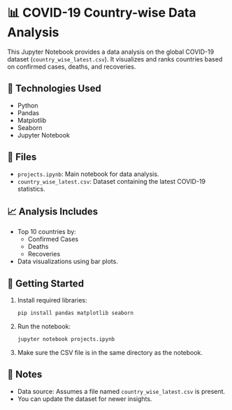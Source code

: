 # 📊 COVID-19 Country-wise Data Analysis

This Jupyter Notebook provides a data analysis on the global COVID-19 dataset (`country_wise_latest.csv`). It visualizes and ranks countries based on confirmed cases, deaths, and recoveries.

## 🔧 Technologies Used

- Python
- Pandas
- Matplotlib
- Seaborn
- Jupyter Notebook

## 📁 Files

- `projects.ipynb`: Main notebook for data analysis.
- `country_wise_latest.csv`: Dataset containing the latest COVID-19 statistics.

## 📈 Analysis Includes

- Top 10 countries by:
  - Confirmed Cases
  - Deaths
  - Recoveries
- Data visualizations using bar plots.

## 🚀 Getting Started

1. Install required libraries:
   ```bash
   pip install pandas matplotlib seaborn
   ```

2. Run the notebook:
   ```bash
   jupyter notebook projects.ipynb
   ```

3. Make sure the CSV file is in the same directory as the notebook.

## 📌 Notes

- Data source: Assumes a file named `country_wise_latest.csv` is present.
- You can update the dataset for newer insights.
